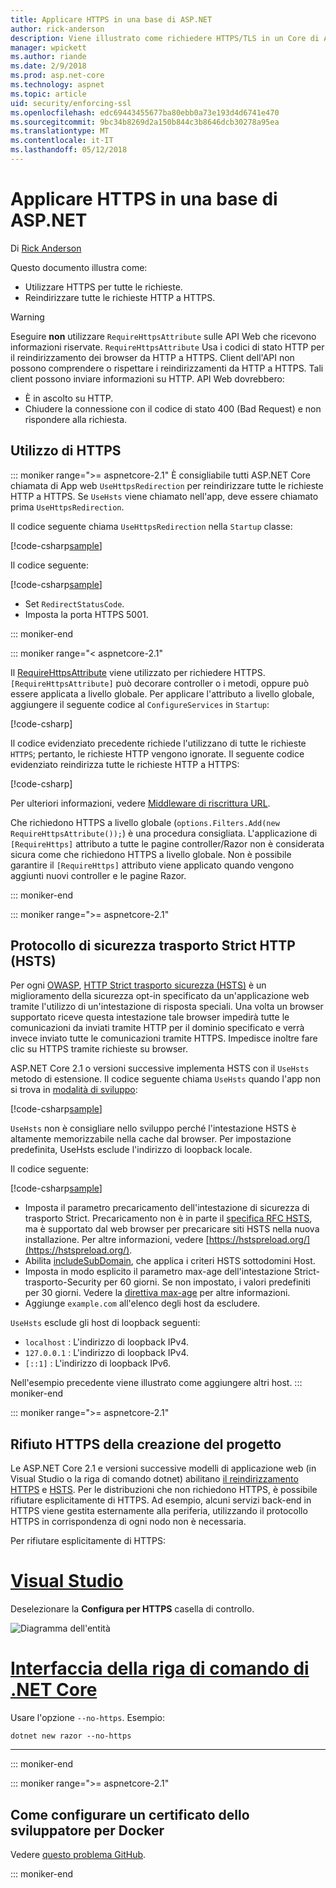 ```yaml
---
title: Applicare HTTPS in una base di ASP.NET
author: rick-anderson
description: Viene illustrato come richiedere HTTPS/TLS in un Core di ASP.NET web app.
manager: wpickett
ms.author: riande
ms.date: 2/9/2018
ms.prod: asp.net-core
ms.technology: aspnet
ms.topic: article
uid: security/enforcing-ssl
ms.openlocfilehash: edc69443455677ba80ebb0a73e193d4d6741e470
ms.sourcegitcommit: 9bc34b8269d2a150b844c3b8646dcb30278a95ea
ms.translationtype: MT
ms.contentlocale: it-IT
ms.lasthandoff: 05/12/2018
---
```

# <a name="enforce-https-in-an-aspnet-core"></a>Applicare HTTPS in una base di ASP.NET

Di [Rick Anderson](https://twitter.com/RickAndMSFT)

Questo documento illustra come:

- Utilizzare HTTPS per tutte le richieste.
- Reindirizzare tutte le richieste HTTP a HTTPS.

> [!WARNING]
> Eseguire **non** utilizzare `RequireHttpsAttribute` sulle API Web che ricevono informazioni riservate. `RequireHttpsAttribute` Usa i codici di stato HTTP per il reindirizzamento dei browser da HTTP a HTTPS. Client dell'API non possono comprendere o rispettare i reindirizzamenti da HTTP a HTTPS. Tali client possono inviare informazioni su HTTP. API Web dovrebbero:
>
>* È in ascolto su HTTP.
>* Chiudere la connessione con il codice di stato 400 (Bad Request) e non rispondere alla richiesta.

<a name="require"></a>
## <a name="require-https"></a>Utilizzo di HTTPS

::: moniker range=">= aspnetcore-2.1"
È consigliabile tutti ASP.NET Core chiamata di App web `UseHttpsRedirection` per reindirizzare tutte le richieste HTTP a HTTPS. Se `UseHsts` viene chiamato nell'app, deve essere chiamato prima `UseHttpsRedirection`.

Il codice seguente chiama `UseHttpsRedirection` nella `Startup` classe:

[!code-csharp[sample](enforcing-ssl/sample/Startup.cs?name=snippet1&highlight=13)]


Il codice seguente:

[!code-csharp[sample](enforcing-ssl/sample/Startup.cs?name=snippet2&highlight=14-99)]

* Set `RedirectStatusCode`.
* Imposta la porta HTTPS 5001.

::: moniker-end


::: moniker range="< aspnetcore-2.1"

Il [RequireHttpsAttribute](/dotnet/api/Microsoft.AspNetCore.Mvc.RequireHttpsAttribute) viene utilizzato per richiedere HTTPS. `[RequireHttpsAttribute]` può decorare controller o i metodi, oppure può essere applicata a livello globale. Per applicare l'attributo a livello globale, aggiungere il seguente codice al `ConfigureServices` in `Startup`:

[!code-csharp[](authentication/accconfirm/sample/WebApp1/Startup.cs?name=snippet2&highlight=4-999)]

Il codice evidenziato precedente richiede l'utilizzano di tutte le richieste `HTTPS`; pertanto, le richieste HTTP vengono ignorate. Il seguente codice evidenziato reindirizza tutte le richieste HTTP a HTTPS:

[!code-csharp[](authentication/accconfirm/sample/WebApp1/Startup.cs?name=snippet_AddRedirectToHttps&highlight=7-999)]

Per ulteriori informazioni, vedere [Middleware di riscrittura URL](xref:fundamentals/url-rewriting).

Che richiedono HTTPS a livello globale (`options.Filters.Add(new RequireHttpsAttribute());`) è una procedura consigliata. L'applicazione di `[RequireHttps]` attributo a tutte le pagine controller/Razor non è considerata sicura come che richiedono HTTPS a livello globale. Non è possibile garantire il `[RequireHttps]` attributo viene applicato quando vengono aggiunti nuovi controller e le pagine Razor.

::: moniker-end

::: moniker range=">= aspnetcore-2.1"
<a name="hsts"></a>
## <a name="http-strict-transport-security-protocol-hsts"></a>Protocollo di sicurezza trasporto Strict HTTP (HSTS)

Per ogni [OWASP](https://www.owasp.org/index.php/About_The_Open_Web_Application_Security_Project), [HTTP Strict trasporto sicurezza (HSTS)](https://www.owasp.org/index.php/HTTP_Strict_Transport_Security_Cheat_Sheet) è un miglioramento della sicurezza opt-in specificato da un'applicazione web tramite l'utilizzo di un'intestazione di risposta speciali. Una volta un browser supportato riceve questa intestazione tale browser impedirà tutte le comunicazioni da inviati tramite HTTP per il dominio specificato e verrà invece inviato tutte le comunicazioni tramite HTTPS. Impedisce inoltre fare clic su HTTPS tramite richieste su browser.

ASP.NET Core 2.1 o versioni successive implementa HSTS con il `UseHsts` metodo di estensione. Il codice seguente chiama `UseHsts` quando l'app non si trova in [modalità di sviluppo](xref:fundamentals/environments):

[!code-csharp[sample](enforcing-ssl/sample/Startup.cs?name=snippet1&highlight=10)]

`UseHsts` non è consigliare nello sviluppo perché l'intestazione HSTS è altamente memorizzabile nella cache dal browser. Per impostazione predefinita, UseHsts esclude l'indirizzo di loopback locale.

Il codice seguente:

[!code-csharp[sample](enforcing-ssl/sample/Startup.cs?name=snippet2&highlight=5-12)]

* Imposta il parametro precaricamento dell'intestazione di sicurezza di trasporto Strict. Precaricamento non è in parte il [specifica RFC HSTS](https://tools.ietf.org/html/rfc6797), ma è supportato dal web browser per precaricare siti HSTS nella nuova installazione. Per altre informazioni, vedere [https://hstspreload.org/](https://hstspreload.org/).
* Abilita [includeSubDomain](https://tools.ietf.org/html/rfc6797#section-6.1.2), che applica i criteri HSTS sottodomini Host. 
* Imposta in modo esplicito il parametro max-age dell'intestazione Strict-trasporto-Security per 60 giorni. Se non impostato, i valori predefiniti per 30 giorni. Vedere la [direttiva max-age](https://tools.ietf.org/html/rfc6797#section-6.1.1) per altre informazioni.
* Aggiunge `example.com` all'elenco degli host da escludere.

`UseHsts` esclude gli host di loopback seguenti:

* `localhost` : L'indirizzo di loopback IPv4.
* `127.0.0.1` : L'indirizzo di loopback IPv4.
* `[::1]` : L'indirizzo di loopback IPv6.

Nell'esempio precedente viene illustrato come aggiungere altri host.
::: moniker-end


::: moniker range=">= aspnetcore-2.1"
<a name="https"></a>
## <a name="opt-out-of-https-on-project-creation"></a>Rifiuto HTTPS della creazione del progetto

Le ASP.NET Core 2.1 e versioni successive modelli di applicazione web (in Visual Studio o la riga di comando dotnet) abilitano [il reindirizzamento HTTPS](#require) e [HSTS](#hsts). Per le distribuzioni che non richiedono HTTPS, è possibile rifiutare esplicitamente di HTTPS. Ad esempio, alcuni servizi back-end in HTTPS viene gestita esternamente alla periferia, utilizzando il protocollo HTTPS in corrispondenza di ogni nodo non è necessaria.

Per rifiutare esplicitamente di HTTPS:

# <a name="visual-studiotabvisual-studio"></a>[Visual Studio](#tab/visual-studio) 

Deselezionare la **Configura per HTTPS** casella di controllo.

![Diagramma dell'entità](enforcing-ssl/_static/out.png)


#   <a name="net-core-clitabnetcore-cli"></a>[Interfaccia della riga di comando di .NET Core](#tab/netcore-cli) 

Usare l'opzione `--no-https`. Esempio:

```cli
dotnet new razor --no-https
```

------

::: moniker-end

::: moniker range=">= aspnetcore-2.1"
## <a name="how-to-setup-a-developer-certificate-for-docker"></a>Come configurare un certificato dello sviluppatore per Docker

Vedere [questo problema GitHub](https://github.com/aspnet/Docs/issues/6199).

::: moniker-end
